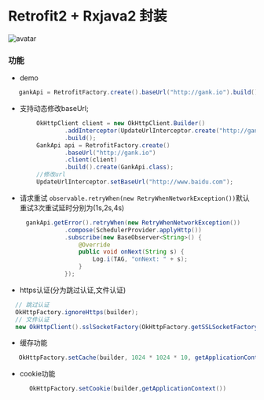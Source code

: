 # Retrofit2 + Rxjava2 封装
![avatar](https://img.shields.io/badge/maplretrofit-v1.0-green.svg)

### 功能
* demo
```java
   gankApi = RetrofitFactory.create().baseUrl("http://gank.io").build().create(GankApi.class);
```
* 支持动态修改baseUrl;
```java
        OkHttpClient client = new OkHttpClient.Builder()
                .addInterceptor(UpdateUrlInterceptor.create("http://gank.io"))
                .build();
        GankApi api = RetrofitFactory.create()
                .baseUrl("http://gank.io")
                .client(client)
                .build().create(GankApi.class);
        //修改url
        UpdateUrlInterceptor.setBaseUrl("http://www.baidu.com");
```
* 请求重试 `observable.retryWhen(new RetryWhenNetworkException())`默认重试3次重试延时分别为(1s,2s,4s)
```java
     gankApi.getError().retryWhen(new RetryWhenNetworkException())
                .compose(SchedulerProvider.applyHttp())
                .subscribe(new BaseObserver<String>() {
                    @Override
                    public void onNext(String s) {
                        Log.i(TAG, "onNext: " + s);
                    }
                });
```
* https认证(分为跳过认证,文件认证)
```java
  // 跳过认证
  OkHttpFactory.ignoreHttps(builder);
  // 文件认证
  new OkHttpClient().sslSocketFactory(OkHttpFactory.getSSLSocketFactory(<证书类型>,<协议>,<密码>,<文件输入流>));
```
* 缓存功能
```java
   OkHttpFactory.setCache(builder, 1024 * 1024 * 10, getApplicationContext());
```
* cookie功能
```java
      OkHttpFactory.setCookie(builder,getApplicationContext())
```